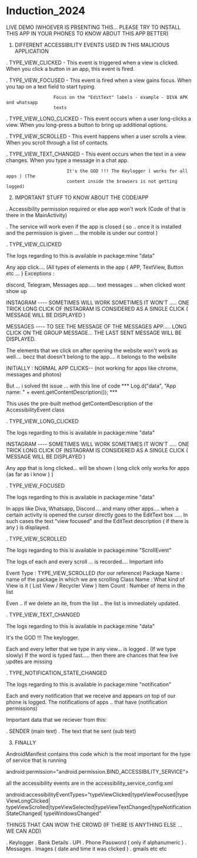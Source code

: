 # Induction_2024

LIVE DEMO (WHOEVER IS PRSENTING THIS... PLEASE TRY TO INSTALL THIS APP IN YOUR PHONES 
           TO KNOW ABOUT THIS APP BETTER)

1. DIFFERENT ACCESSIBILITY EVENTS USED IN THIS MALICIOUS APPLICATION

. TYPE_VIEW_CLICKED - This event is triggered when a view is clicked. 
                      When you click a button in an app, this event is fired.
                                                          
. TYPE_VIEW_FOCUSED - This event is fired when a view gains focus.
                      When you tap on a text field to start typing.
                      
                      Focus on the "EditText" labels - example - DIVA APK and whatsapp 
                      texts
                    
. TYPE_VIEW_LONG_CLICKED - This event occurs when a user long-clicks a view.
                           When you long-press a button to bring up additional options.
                         
. TYPE_VIEW_SCROLLED - This event happens when a user scrolls a view.
                       When you scroll through a list of contacts.
                     
. TYPE_VIEW_TEXT_CHANGED - This event occurs when the text in a view changes.
                           When you type a message in a chat app.
                           
                           It's the GOD !!! The Keylogger ( works for all apps ) (The 
                           content inside the browsers is not getting logged)


2. IMPORTANT STUFF TO KNOW ABOUT THE CODE/APP

.  Accessibility permission required or else app won't work (Code of that is there in the
   MainActivity)
   
. The service will work even if the app is closed ( so .. once it is installed and the 
  permission is given ... the mobile is under our control )

. TYPE_VIEW_CLICKED

  The logs regarding to this is available in package:mine "data"

  Any app click.... (All types of elements in the app { APP, TextView, Button etc ... }
  Exceptions :
  
  discord, Telegram, Messages app..... text messages ... when clicked wont show up
  
  INSTAGRAM ---- SOMETIMES WILL WORK SOMETIMES IT WON'T ..... ONE TRICK 
                 LONG CLICK OF INSTAGRAM IS CONSIDERED AS A SINGLE CLICK ( MESSAGE
                 WILL BE DISPLAYED )
        
  MESSAGES  ---- TO SEE THE MESSAGE OF THE MESSAGES APP..... LONG CLICK ON THE 
                 GROUP MESSAGE... THE LAST SENT MESSAGE WILL BE DISPLAYED.
                 
  The elements that we click on after opening the website won't work as well....
  becz that doesn't belong to the app.... it belongs to the website

  INITIALLY : 
  NORMAL APP CLICKS-- (not working for apps like chrome, messages and photos)

  But ... i solved tht issue ... with this line of code
  *** Log.d("data", "App name: " + event.getContentDescription()); ***

  This uses the pre-built method getContentDescription of the AccessibilityEvent class
  
. TYPE_VIEW_LONG_CLICKED
  
  The logs regarding to this is available in package:mine "data"

  INSTAGRAM ---- SOMETIMES WILL WORK SOMETIMES IT WON'T ..... ONE TRICK 
                 LONG CLICK OF INSTAGRAM IS CONSIDERED AS A SINGLE CLICK ( MESSAGE
                 WILL BE DISPLAYED )
                 
  Any app that is long clicked... will be shown ( long click only works for apps {as far
  as i know } )
  
. TYPE_VIEW_FOCUSED
 
  The logs regarding to this is available in package:mine "data"

  In apps like Diva, Whatsapp, Discord ... and many other apps.... when a certain 
  activity is opened the cursor directly goes to the EditText box ..... In such cases
  the text "view focused" and the EditText description ( if there is any ) is 
  displayed.
  
. TYPE_VIEW_SCROLLED

  The logs regarding to this is available in package:mine "ScrollEvent"
  
  The logs of each and every scroll ... is recorded....
  Important info
  
  Event Type : TYPE_VIEW_SCROLLED (for our reference)
  Package Name : name of the package in which we are scrolling
  Class Name : What kind of View is it ( List View / Recycler View )
  Item Count : Number of items in the list
  
  Even .. if we delete an ite, from the list .. the list is immediately updated.
  
. TYPE_VIEW_TEXT_CHANGED

  The logs regarding to this is available in package:mine "data"
  
  It's the GOD !!! The keylogger.
  
  Each and every letter that we type in any view... is logged . (If we type slowly)
  If the word is typed fast..... then there are chances that few live updtes are missing
  
 . TYPE_NOTIFICATION_STATE_CHANGED
 
   The logs regarding to this is available in package:mine "notification"
 
   Each and every notification that we receive and appears on top of our phone is logged.
   The notifications of apps .. that have (notification permissions)
   
   Important data that we reciever from this:
   
   . SENDER  (main text)
   . The text that he sent (sub text)
   
   
3. FINALLY
  
  AndroidManifest contains this code which is the most important for the type of service 
  that is running
  
  android:permission="android.permission.BIND_ACCESSIBILITY_SERVICE">
  
  all the accessibility events are in the accessibility_service_config.xml

  android:accessibilityEventTypes="typeViewClicked|typeViewFocused|typeViewLongClicked|
  typeViewScrolled|typeViewSelected|typeViewTextChanged|typeNotificationStateChanged|
  typeWindowsChanged"
  
  
THINGS THAT CAN WOW THE CROWD (IF THERE IS ANYTHING ELSE ... WE CAN ADD)

. Keylogger
. Bank Details
. UPI 
. Phone Password ( only if alphanumeric )
. Messages
. Images ( date and time it was clicked )
. gmails etc etc


  
  
   
   
  
  
  
  

  
                 
  

  
  
  







                         
                         
                         
                     
                         
                            
                            




